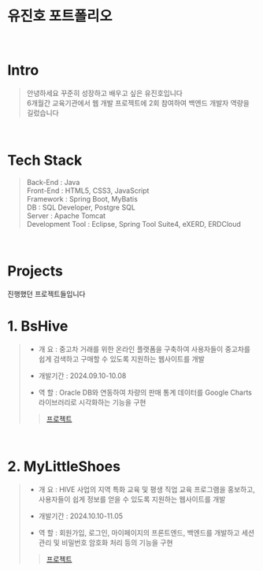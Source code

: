 # 유진호 포트폴리오

<br />

# Intro

> 안녕하세요 꾸준히 성장하고 배우고 싶은 유진호입니다  
> 6개월간 교육기관에서 웹 개발 프로젝트에 2회 참여하여 백엔드 개발자 역량을 길렀습니다

<br />

# Tech Stack

> Back-End : Java
> <br />
> Front-End : HTML5, CSS3, JavaScript
> <br />
> Framework : Spring Boot, MyBatis 
> <br />
> DB : SQL Developer, Postgre SQL
> <br />
> Server : Apache Tomcat
> <br />
> Development Tool : Eclipse, Spring Tool Suite4, eXERD, ERDCloud

<br />

# Projects
진행했던 프로젝트들입니다  

# 1. BsHive

> - 개    요 : 중고차 거래를 위한 온라인 플랫폼을 구축하여 사용자들이 중고차를 쉽게 검색하고 구매할 수 있도록 지원하는 웹사이트를 개발
>
> - 개발기간 : 2024.09.10-10.08
> - 역    할 : Oracle DB와 연동하여 차량의 판매 통계 데이터를 Google Charts 라이브러리로 시각화하는 기능을 구현
>
>> [프로젝트](https://github.com/kimphysicsman/MyLittelTrip_frontend_react)

<br />

# 2. MyLittleShoes

> - 개    요 : HIVE 사업의 지역 특화 교육 및 평생 직업 교육 프로그램을 홍보하고, 사용자들이 쉽게 정보를 얻을 수 있도록 지원하는 웹사이트를 개발
>
> - 개발기간 : 2024.10.10-11.05
> - 역    할 : 회원가입, 로그인, 마이페이지의 프론트엔드, 백엔드를 개발하고 세션 관리 및 비밀번호 암호화 처리 등의 기능을 구현
>
>> [프로젝트](https://github.com/kimphysicsman/MyLittelTrip_frontend_react)

<br />
